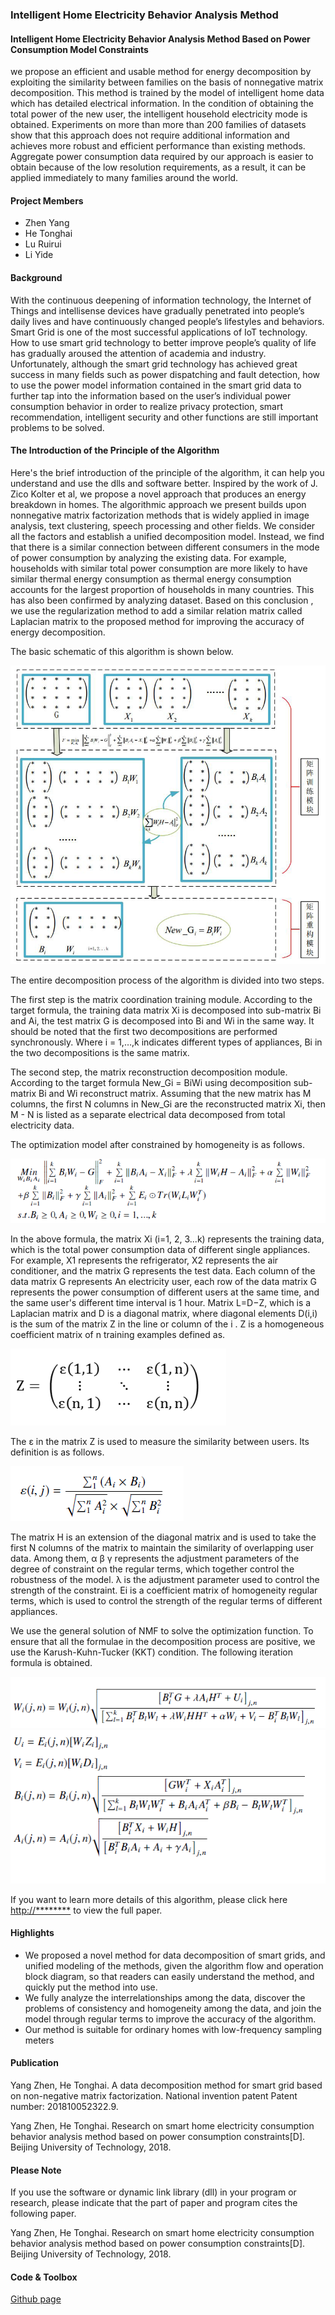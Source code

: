 ### Intelligent Home Electricity Behavior Analysis Method
#### Intelligent Home Electricity Behavior Analysis Method Based on Power Consumption Model Constraints
we propose an efficient and usable method for energy decomposition by exploiting the similarity between families on the basis of nonnegative matrix decomposition. This method is trained by the model of intelligent home data which has detailed electrical information. In the condition of obtaining the total power of the new user, the intelligent household electricity mode is obtained. Experiments on more than more than 200 families of datasets show that this approach does not require additional information and achieves more robust and efficient performance than existing methods. Aggregate power consumption data required by our approach is easier to obtain because of the low resolution requirements, as a result, it can be applied immediately to many families around the world. 
#### Project Members
* Zhen Yang
* He Tonghai
* Lu Ruirui
* Li Yide
#### Background
With the continuous deepening of information technology, the Internet of Things and intellisense devices have gradually penetrated into people’s daily lives and have continuously changed people’s lifestyles and behaviors. Smart Grid is one of the most successful applications of IoT technology. How to use smart grid technology to better improve people’s quality of life has gradually aroused the attention of academia and industry. Unfortunately, although the smart grid technology has achieved great success in many fields such as power dispatching and fault detection, how to use the power model information contained in the smart grid data to further tap into the information based on the user’s individual power consumption behavior in order to realize privacy protection, smart recommendation, intelligent security and other functions are still
important problems to be solved. 
#### The Introduction of the Principle of the Algorithm
Here's the brief introduction of the principle of the algorithm, it can help you understand and use the dlls and software better. Inspired by the work of J. Zico Kolter et al, we propose a novel approach that produces an energy breakdown in homes. The algorithmic approach we present builds upon nonnegative matrix factorization methods that is widely applied in image analysis, text clustering, speech processing and other fields. We consider all the factors and establish a unified decomposition model. Instead, we find that there is a similar connection between different consumers in the mode of power consumption by analyzing the existing data. For example, households with similar total power consumption are more likely to have similar thermal energy consumption as thermal energy consumption accounts for the largest proportion of households in many countries. This has also been confirmed by analyzing dataset. Based on this conclusion , we use the regularization method to add a similar relation matrix called Laplacian matrix to the proposed method for improving the accuracy of energy decomposition.

The basic schematic of this algorithm is shown below.

![pic1](https://github.com/TonghaiHe/Intelligent-Home-Electricity-Behavior-Analysis-Method-Based-on-Power-Consumption-Model-Constraints/blob/master/Picture/pic1.png)

The entire decomposition process of the algorithm is divided into two steps. 

The first step is the matrix coordination training module. According to the target formula, the training data matrix Xi is decomposed into sub-matrix Bi and Ai, the test matrix G is decomposed into Bi and Wi in the same way. It should be noted that the first two decompositions are performed synchronously. Where i = 1,…,k indicates different types of appliances, Bi in the two decompositions is the same matrix. 

The second step, the matrix reconstruction decomposition module. According to the target formula New_Gi = BiWi using decomposition sub-matrix Bi and Wi reconstruct matrix. Assuming that the new matrix has M columns, the first N columns in New_Gi are the reconstructed matrix Xi, then M - N is listed as a separate electrical data decomposed from total electricity data.

The optimization model after constrained by homogeneity is as follows.

![pic2](https://github.com/TonghaiHe/Intelligent-Home-Electricity-Behavior-Analysis-Method-Based-on-Power-Consumption-Model-Constraints/blob/master/Picture/pic2.png)

In the above formula, the matrix Xi (i=1, 2, 3...k) represents the training data, which is the total power consumption data of different single appliances. For example, X1 represents the refrigerator, X2 represents the air conditioner, and the matrix G represents the test data. Each column of the data matrix G represents An electricity user, each row of the data matrix G represents the power consumption of different users at the same time, and the same user's different time interval is 1 hour. Matrix L=D−Z, which is a Laplacian matrix and D is a diagonal matrix, where diagonal elements D(i,i) is the sum of the matrix Z in the line or column of the i . Z is a homogeneous coefficient matrix of n training examples defined as.

![pic3](https://github.com/TonghaiHe/Intelligent-Home-Electricity-Behavior-Analysis-Method-Based-on-Power-Consumption-Model-Constraints/blob/master/Picture/pic3.png)

The ε in the matrix Z is used to measure the similarity between users. Its definition is as follows.

![pic4](https://github.com/TonghaiHe/Intelligent-Home-Electricity-Behavior-Analysis-Method-Based-on-Power-Consumption-Model-Constraints/blob/master/Picture/pic4.png)

The matrix H is an extension of the diagonal matrix and is used to take the first N columns of the matrix to maintain the similarity of overlapping user data. Among them, α β γ represents the adjustment parameters of the degree of constraint on the regular terms, which together control the robustness of the model. λ is the adjustment parameter used to control the strength of the constraint. Ei is a coefficient matrix of homogeneity regular terms, which is used to control the strength of the regular terms of different appliances.

We use the general solution of NMF to solve the optimization function. To ensure that all the formulae in the decomposition process are positive, we use the Karush-Kuhn-Tucker (KKT) condition. The following iteration formula is obtained.

![pic5](https://github.com/TonghaiHe/Intelligent-Home-Electricity-Behavior-Analysis-Method-Based-on-Power-Consumption-Model-Constraints/blob/master/Picture/pic5.png)
![pic6](https://github.com/TonghaiHe/Intelligent-Home-Electricity-Behavior-Analysis-Method-Based-on-Power-Consumption-Model-Constraints/blob/master/Picture/pic6.png)

If you want to learn more details of this algorithm, please click here [http://********](http://www.baidu.com) to view the full paper.
#### Highlights
* We proposed a novel method for data decomposition of smart grids, and unified modeling of the methods, given the algorithm flow and operation block diagram, so that readers can easily understand the method, and quickly put the method into use.
* We fully analyze the interrelationships among the data, discover the problems of consistency and homogeneity among the data, and join the model through regular terms to improve the accuracy of the algorithm.
* Our method is suitable for ordinary homes with low-frequency sampling meters
#### Publication
Yang Zhen, He Tonghai. A data decomposition method for smart grid based on non-negative matrix factorization. National invention patent
Patent number: 201810052322.9.

Yang Zhen, He Tonghai. Research on smart home electricity consumption behavior analysis method based on power consumption constraints[D]. Beijing University of Technology, 2018.

#### Please Note
If you use the software or dynamic link library (dll) in your program or research, please indicate that the part of paper and program cites the following paper.

Yang Zhen, He Tonghai. Research on smart home electricity consumption behavior analysis method based on power consumption constraints[D]. Beijing University of Technology, 2018.
#### Code & Toolbox
[Github page](https://github.com/TonghaiHe/Intelligent-Home-Electricity-Behavior-Analysis-Method-Based-on-Power-Consumption-Model-Constraints)

